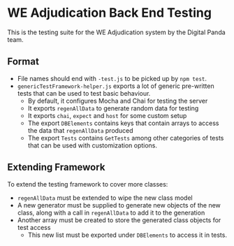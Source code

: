 # WE Adjudication Back End Testing

This is the testing suite for the WE Adjudication system
by the Digital Panda team.

## Format
* File names should end with `-test.js` to be picked up by `npm test`.
* `genericTestFramework-helper.js` exports a lot of generic pre-written
tests that can be used to test basic behaviour.
    * By default, it configures Mocha and Chai for testing the server
    * It exports `regenAllData` to generate random data for testing
    * It exports `chai`, `expect` and `host` for some custom setup
    * The export `DBElements` contains keys that contain arrays to access
     the data that `regenAllData` produced
    * The export `Tests` contains `GetTests` among other categories of tests
     that can be used with customization options.
     
## Extending Framework
To extend the testing framework to cover more classes:
* `regenAllData` must be extended to wipe the new class model
* A new generator must be supplied to generate new objects of the new class,
 along with a call in `regenAllData` to add it to the generation
* Another array must be created to store the generated class objects for
test access
    * This new list must be exported under `DBElements` to access it in tests.